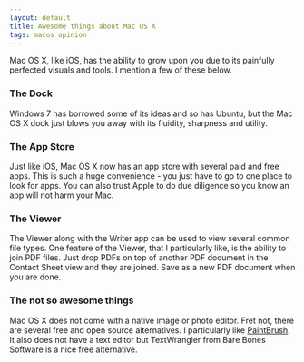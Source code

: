 ```yaml
---
layout: default
title: Awesome things about Mac OS X
tags: macos opinion
---
```


Mac OS X, like iOS, has the ability to grow upon you due to its painfully perfected visuals and tools. I mention a few of these below.

### The Dock

Windows 7 has borrowed some of its ideas and so has Ubuntu, but the Mac OS X dock just blows you away with its fluidity, sharpness and utility.

### The App Store

Just like iOS, Mac OS X now has an app store with several paid and free apps. This is such a huge convenience - you just have to go to one place to look for apps. You can also trust Apple to do due diligence so you know an app will not harm your Mac.

### The Viewer

The Viewer along with the Writer app can be used to view several common file types. One feature of the Viewer, that I particularly like, is the ability to join PDF files. Just drop PDFs on top of another PDF document in the Contact Sheet view and they are joined. Save as a new PDF document when you are done.

### The not so awesome things

Mac OS X does not come with a native image or photo editor. Fret not, there are several free and open source alternatives. I particularly like [PaintBrush](http://paintbrush.sourceforge.net). It also does not have a text editor but TextWrangler from Bare Bones Software is a nice free alternative.
